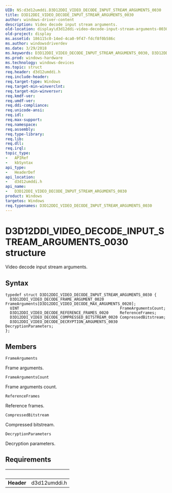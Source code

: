 ```yaml
---
UID: NS:d3d12umddi.D3D12DDI_VIDEO_DECODE_INPUT_STREAM_ARGUMENTS_0030
title: D3D12DDI_VIDEO_DECODE_INPUT_STREAM_ARGUMENTS_0030
author: windows-driver-content
description: Video decode input stream arguments.
old-location: display\d3d12ddi-video-decode-input-stream-arguments-0030.htm
old-project: display
ms.assetid: 186115c0-14ed-4ca0-9f47-fdcf8f0b586c
ms.author: windowsdriverdev
ms.date: 3/29/2018
ms.keywords: D3D12DDI_VIDEO_DECODE_INPUT_STREAM_ARGUMENTS_0030, D3D12DDI_VIDEO_DECODE_INPUT_STREAM_ARGUMENTS_0030 structure [Display Devices], d3d12umddi/D3D12DDI_VIDEO_DECODE_INPUT_STREAM_ARGUMENTS_0030, display.d3d12ddi-video-decode-input-stream-arguments-0030
ms.prod: windows-hardware
ms.technology: windows-devices
ms.topic: struct
req.header: d3d12umddi.h
req.include-header: 
req.target-type: Windows
req.target-min-winverclnt: 
req.target-min-winversvr: 
req.kmdf-ver: 
req.umdf-ver: 
req.ddi-compliance: 
req.unicode-ansi: 
req.idl: 
req.max-support: 
req.namespace: 
req.assembly: 
req.type-library: 
req.lib: 
req.dll: 
req.irql: 
topic_type:
-	APIRef
-	kbSyntax
api_type:
-	HeaderDef
api_location:
-	d3d12umddi.h
api_name:
-	D3D12DDI_VIDEO_DECODE_INPUT_STREAM_ARGUMENTS_0030
product: Windows
targetos: Windows
req.typenames: D3D12DDI_VIDEO_DECODE_INPUT_STREAM_ARGUMENTS_0030
---
```


# D3D12DDI_VIDEO_DECODE_INPUT_STREAM_ARGUMENTS_0030 structure
Video decode input stream arguments.

## Syntax
```
typedef struct D3D12DDI_VIDEO_DECODE_INPUT_STREAM_ARGUMENTS_0030 {
  D3D12DDI_VIDEO_DECODE_FRAME_ARGUMENT_0020       FrameArguments[D3D12DDI_VIDEO_DECODE_MAX_ARGUMENTS_0020];
  UINT                                            FrameArgumentsCount;
  D3D12DDI_VIDEO_DECODE_REFERENCE_FRAMES_0020     ReferenceFrames;
  D3D12DDI_VIDEO_DECODE_COMPRESSED_BITSTREAM_0020 CompressedBitstream;
  D3D12DDI_VIDEO_DECODE_DECRYPTION_ARGUMENTS_0030 DecryptionParameters;
};
```

## Members


`FrameArguments`

Frame arguments.

`FrameArgumentsCount`

Frame arguments count.

`ReferenceFrames`

Reference frames.

`CompressedBitstream`

Compressed bitstream.

`DecryptionParameters`

Decryption parameters.


## Requirements
| &nbsp; | &nbsp; |
| ---- |:---- |
| **Header** | d3d12umddi.h |